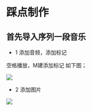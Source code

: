# 踩点制作


## 首先导入序列一段音乐

* 1 添加音频，添加标记

空格播放，M建添加标记
如下图；

![](assets/028/00/03/01-1597585781831.png)

* 2 添加图片


![](assets/028/00/03/01-1597586574441.png)



